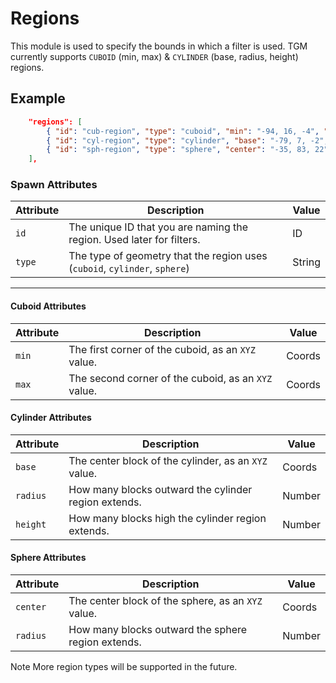 # Regions

This module is used to specify the bounds in which a filter is used. TGM currently supports `CUBOID` (min, max) & `CYLINDER` (base, radius, height) regions.

## Example

```json
	"regions": [
		{ "id": "cub-region", "type": "cuboid", "min": "-94, 16, -4", "max": "-103, 23, 4" },
		{ "id": "cyl-region", "type": "cylinder", "base": "-79, 7, -2", "radius": 3, "height": 6 },
		{ "id": "sph-region", "type": "sphere", "center": "-35, 83, 22", "radius": 5 },
	],
```

### Spawn Attributes

| Attribute | Description                                                                 | Value    |
|-----------|-----------------------------------------------------------------------------|----------|
| `id`      | The unique ID that you are naming the region. Used later for filters.       | ID       |
| `type`    | The type of geometry that the region uses (`cuboid`, `cylinder`, `sphere`)  | String   |

---

#### Cuboid Attributes

| Attribute | Description                                                           | Value    |
|-----------|-----------------------------------------------------------------------|----------|
| `min`     | The first corner of the cuboid, as an `XYZ` value.                    | Coords   |
| `max`     | The second corner of the cuboid, as an `XYZ` value.                   | Coords   |

#### Cylinder Attributes

| Attribute | Description                                                           | Value    |
|-----------|-----------------------------------------------------------------------|----------|
| `base`    | The center block of the cylinder, as an `XYZ` value.                  | Coords   |
| `radius`  | How many blocks outward the cylinder region extends.                  | Number   |
| `height`  | How many blocks high the cylinder region extends.                     | Number   |

#### Sphere Attributes

| Attribute | Description                                                           | Value    |
|-----------|-----------------------------------------------------------------------|----------|
| `center`  | The center block of the sphere, as an `XYZ` value.                    | Coords   |
| `radius`  | How many blocks outward the sphere region extends.                    | Number   |

<span class="label label-note">Note</span> More region types will be supported in the future.
